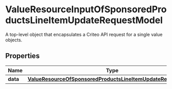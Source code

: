 

# ValueResourceInputOfSponsoredProductsLineItemUpdateRequestModel

A top-level object that encapsulates a Criteo API request for a single value objects.

## Properties

| Name | Type | Description | Notes |
|------------ | ------------- | ------------- | -------------|
|**data** | [**ValueResourceOfSponsoredProductsLineItemUpdateRequestModel**](ValueResourceOfSponsoredProductsLineItemUpdateRequestModel.md) |  |  [optional] |



